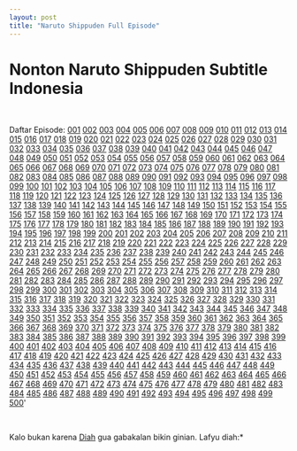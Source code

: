 ```yaml
---
layout: post
title: "Naruto Shippuden Full Episode"
---
```


# Nonton Naruto Shippuden Subtitle Indonesia

<br />

Daftar Episode:
[001](/diah/001) [002](/diah/002) [003](/diah/003) [004](/diah/004) [005](/diah/005) [006](/diah/006) [007](/diah/007) [008](/diah/008) [009](/diah/009) [010](/diah/010) [011](/diah/011) [012](/diah/012) [013](/diah/013) [014](/diah/014) [015](/diah/015) [016](/diah/016) [017](/diah/017) [018](/diah/018) [019](/diah/019) [020](/diah/020) [021](/diah/021) [022](/diah/022) [023](/diah/023) [024](/diah/024) [025](/diah/025) [026](/diah/026) [027](/diah/027) [028](/diah/028) [029](/diah/029) [030](/diah/030) [031](/diah/031) [032](/diah/032) [033](/diah/033) [034](/diah/034) [035](/diah/035) [036](/diah/036) [037](/diah/037) [038](/diah/038) [039](/diah/039) [040](/diah/040) [041](/diah/041) [042](/diah/042) [043](/diah/043) [044](/diah/044) [045](/diah/045) [046](/diah/046) [047](/diah/047) [048](/diah/048) [049](/diah/049) [050](/diah/050) [051](/diah/051) [052](/diah/052) [053](/diah/053) [054](/diah/054) [055](/diah/055) [056](/diah/056) [057](/diah/057) [058](/diah/058) [059](/diah/059) [060](/diah/060) [061](/diah/061) [062](/diah/062) [063](/diah/063) [064](/diah/064) [065](/diah/065) [066](/diah/066) [067](/diah/067) [068](/diah/068) [069](/diah/069) [070](/diah/070) [071](/diah/071) [072](/diah/072) [073](/diah/073) [074](/diah/074) [075](/diah/075) [076](/diah/076) [077](/diah/077) [078](/diah/078) [079](/diah/079) [080](/diah/080) [081](/diah/081) [082](/diah/082) [083](/diah/083) [084](/diah/084) [085](/diah/085) [086](/diah/086) [087](/diah/087) [088](/diah/088) [089](/diah/089) [090](/diah/090) [091](/diah/091) [092](/diah/092) [093](/diah/093) [094](/diah/094) [095](/diah/095) [096](/diah/096) [097](/diah/097) [098](/diah/098) [099](/diah/099) [100](/diah/100) [101](/diah/101) [102](/diah/102) [103](/diah/103) [104](/diah/104) [105](/diah/105) [106](/diah/106) [107](/diah/107) [108](/diah/108) [109](/diah/109) [110](/diah/110) [111](/diah/111) [112](/diah/112) [113](/diah/113) [114](/diah/114) [115](/diah/115) [116](/diah/116) [117](/diah/117) [118](/diah/118) [119](/diah/119) [120](/diah/120) [121](/diah/121) [122](/diah/122) [123](/diah/123) [124](/diah/124) [125](/diah/125) [126](/diah/126) [127](/diah/127) [128](/diah/128) [129](/diah/129) [130](/diah/130) [131](/diah/131) [132](/diah/132) [133](/diah/133) [134](/diah/134) [135](/diah/135) [136](/diah/136) [137](/diah/137) [138](/diah/138) [139](/diah/139) [140](/diah/140) [141](/diah/141) [142](/diah/142) [143](/diah/143) [144](/diah/144) [145](/diah/145) [146](/diah/146) [147](/diah/147) [148](/diah/148) [149](/diah/149) [150](/diah/150) [151](/diah/151) [152](/diah/152) [153](/diah/153) [154](/diah/154) [155](/diah/155) [156](/diah/156) [157](/diah/157) [158](/diah/158) [159](/diah/159) [160](/diah/160) [161](/diah/161) [162](/diah/162) [163](/diah/163) [164](/diah/164) [165](/diah/165) [166](/diah/166) [167](/diah/167) [168](/diah/168) [169](/diah/169) [170](/diah/170) [171](/diah/171) [172](/diah/172) [173](/diah/173) [174](/diah/174) [175](/diah/175) [176](/diah/176) [177](/diah/177) [178](/diah/178) [179](/diah/179) [180](/diah/180) [181](/diah/181) [182](/diah/182) [183](/diah/183) [184](/diah/184) [185](/diah/185) [186](/diah/186) [187](/diah/187) [188](/diah/188) [189](/diah/189) [190](/diah/190) [191](/diah/191) [192](/diah/192) [193](/diah/193) [194](/diah/194) [195](/diah/195) [196](/diah/196) [197](/diah/197) [198](/diah/198) [199](/diah/199) [200](/diah/200) [201](/diah/201) [202](/diah/202) [203](/diah/203) [204](/diah/204) [205](/diah/205) [206](/diah/206) [207](/diah/207) [208](/diah/208) [209](/diah/209) [210](/diah/210) [211](/diah/211) [212](/diah/212) [213](/diah/213) [214](/diah/214) [215](/diah/215) [216](/diah/216) [217](/diah/217) [218](/diah/218) [219](/diah/219) [220](/diah/220) [221](/diah/221) [222](/diah/222) [223](/diah/223) [224](/diah/224) [225](/diah/225) [226](/diah/226) [227](/diah/227) [228](/diah/228) [229](/diah/229) [230](/diah/230) [231](/diah/231) [232](/diah/232) [233](/diah/233) [234](/diah/234) [235](/diah/235) [236](/diah/236) [237](/diah/237) [238](/diah/238) [239](/diah/239) [240](/diah/240) [241](/diah/241) [242](/diah/242) [243](/diah/243) [244](/diah/244) [245](/diah/245) [246](/diah/246) [247](/diah/247) [248](/diah/248) [249](/diah/249) [250](/diah/250) [251](/diah/251) [252](/diah/252) [253](/diah/253) [254](/diah/254) [255](/diah/255) [256](/diah/256) [257](/diah/257) [258](/diah/258) [259](/diah/259) [260](/diah/260) [261](/diah/261) [262](/diah/262) [263](/diah/263) [264](/diah/264) [265](/diah/265) [266](/diah/266) [267](/diah/267) [268](/diah/268) [269](/diah/269) [270](/diah/270) [271](/diah/271) [272](/diah/272) [273](/diah/273) [274](/diah/274) [275](/diah/275) [276](/diah/276) [277](/diah/277) [278](/diah/278) [279](/diah/279) [280](/diah/280) [281](/diah/281) [282](/diah/282) [283](/diah/283) [284](/diah/284) [285](/diah/285) [286](/diah/286) [287](/diah/287) [288](/diah/288) [289](/diah/289) [290](/diah/290) [291](/diah/291) [292](/diah/292) [293](/diah/293) [294](/diah/294) [295](/diah/295) [296](/diah/296) [297](/diah/297) [298](/diah/298) [299](/diah/299) [300](/diah/300) [301](/diah/301) [302](/diah/302) [303](/diah/303) [304](/diah/304) [305](/diah/305) [306](/diah/306) [307](/diah/307) [308](/diah/308) [309](/diah/309) [310](/diah/310) [311](/diah/311) [312](/diah/312) [313](/diah/313) [314](/diah/314) [315](/diah/315) [316](/diah/316) [317](/diah/317) [318](/diah/318) [319](/diah/319) [320](/diah/320) [321](/diah/321) [322](/diah/322) [323](/diah/323) [324](/diah/324) [325](/diah/325) [326](/diah/326) [327](/diah/327) [328](/diah/328) [329](/diah/329) [330](/diah/330) [331](/diah/331) [332](/diah/332) [333](/diah/333) [334](/diah/334) [335](/diah/335) [336](/diah/336) [337](/diah/337) [338](/diah/338) [339](/diah/339) [340](/diah/340) [341](/diah/341) [342](/diah/342) [343](/diah/343) [344](/diah/344) [345](/diah/345) [346](/diah/346) [347](/diah/347) [348](/diah/348) [349](/diah/349) [350](/diah/350) [351](/diah/351) [352](/diah/352) [353](/diah/353) [354](/diah/354) [355](/diah/355) [356](/diah/356) [357](/diah/357) [358](/diah/358) [359](/diah/359) [360](/diah/360) [361](/diah/361) [362](/diah/362) [363](/diah/363) [364](/diah/364) [365](/diah/365) [366](/diah/366) [367](/diah/367) [368](/diah/368) [369](/diah/369) [370](/diah/370) [371](/diah/371) [372](/diah/372) [373](/diah/373) [374](/diah/374) [375](/diah/375) [376](/diah/376) [377](/diah/377) [378](/diah/378) [379](/diah/379) [380](/diah/380) [381](/diah/381) [382](/diah/382) [383](/diah/383) [384](/diah/384) [385](/diah/385) [386](/diah/386) [387](/diah/387) [388](/diah/388) [389](/diah/389) [390](/diah/390) [391](/diah/391) [392](/diah/392) [393](/diah/393) [394](/diah/394) [395](/diah/395) [396](/diah/396) [397](/diah/397) [398](/diah/398) [399](/diah/399) [400](/diah/400) [401](/diah/401) [402](/diah/402) [403](/diah/403) [404](/diah/404) [405](/diah/405) [406](/diah/406) [407](/diah/407) [408](/diah/408) [409](/diah/409) [410](/diah/410) [411](/diah/411) [412](/diah/412) [413](/diah/413) [414](/diah/414) [415](/diah/415) [416](/diah/416) [417](/diah/417) [418](/diah/418) [419](/diah/419) [420](/diah/420) [421](/diah/421) [422](/diah/422) [423](/diah/423) [424](/diah/424) [425](/diah/425) [426](/diah/426) [427](/diah/427) [428](/diah/428) [429](/diah/429) [430](/diah/430) [431](/diah/431) [432](/diah/432) [433](/diah/433) [434](/diah/434) [435](/diah/435) [436](/diah/436) [437](/diah/437) [438](/diah/438) [439](/diah/439) [440](/diah/440) [441](/diah/441) [442](/diah/442) [443](/diah/443) [444](/diah/444) [445](/diah/445) [446](/diah/446) [447](/diah/447) [448](/diah/448) [449](/diah/449) [450](/diah/450) [451](/diah/451) [452](/diah/452) [453](/diah/453) [454](/diah/454) [455](/diah/455) [456](/diah/456) [457](/diah/457) [458](/diah/458) [459](/diah/459) [460](/diah/460) [461](/diah/461) [462](/diah/462) [463](/diah/463) [464](/diah/464) [465](/diah/465) [466](/diah/466) [467](/diah/467) [468](/diah/468) [469](/diah/469) [470](/diah/470) [471](/diah/471) [472](/diah/472) [473](/diah/473) [474](/diah/474) [475](/diah/475) [476](/diah/476) [477](/diah/477) [478](/diah/478) [479](/diah/479) [480](/diah/480) [481](/diah/481) [482](/diah/482) [483](/diah/483) [484](/diah/484) [485](/diah/485) [486](/diah/486) [487](/diah/487) [488](/diah/488) [489](/diah/489) [490](/diah/490) [491](/diah/491) [492](/diah/492) [493](/diah/493) [494](/diah/494) [495](/diah/495) [496](/diah/496) [497](/diah/497) [498](/diah/498) [499](/diah/499) [500](/diah/500)'

<br />

Kalo bukan karena [Diah](https://facebook.com/diia.vita) gua gabakalan bikin ginian. Lafyu diah:*
